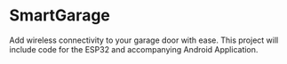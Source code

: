 # SmartGarage
Add wireless connectivity to your garage door with ease. This project will include code for the ESP32 and accompanying Android Application.

